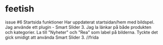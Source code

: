 # feetish

issue #6 Startsida funktioner 
Har uppdaterat startsidan/hem med bildspel.
Jag använde ett plugin - Smart Slider 3. Jag la länkar på både produkten och kategorier. La till "Nyheter" och "Rea" som label på bilderna. Tyckte det gick smidigt att använda Smart Slider 3. 
//frida